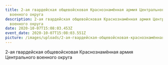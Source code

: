 ```yaml
---
title: 2-ая гвардейская общевойсковая Краснознамённая армия Центрального
  военного округа
description: 2-ая гвардейская общевойсковая Краснознамённая армия Центрального
  военного округа
date: 2020-10-07T15:08:03.453Z
event_date: 2020-10-07T15:08:03.551Z
picture: /images/uploads/2-ая-гвардейская-общевойсковая-краснознамённая-армия-центрального-военного-округа.jpg
---
```

2-ая гвардейская общевойсковая Краснознамённая армия Центрального военного округа